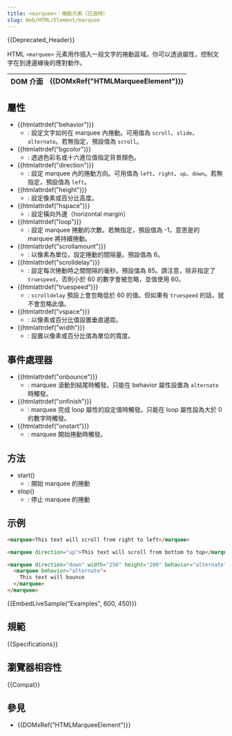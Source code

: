 ```yaml
---
title: <marquee>：捲動元素（已過時）
slug: Web/HTML/Element/marquee
---
```


{{Deprecated_Header}}

HTML `<marquee>` 元素用作插入一段文字的捲動區域。你可以透過屬性，控制文字在到達邊緣後的應對動作。

| DOM 介面 | {{DOMxRef("HTMLMarqueeElement")}} |
| -------- | -------------------------------------------- |

## 屬性

- {{htmlattrdef("behavior")}}
  - : 設定文字如何在 marquee 內捲動。可用值為 `scroll`、`slide`、`alternate`。若無指定，預設值為 `scroll`。
- {{htmlattrdef("bgcolor")}}
  - : 透過色彩名或十六進位值指定背景顏色。
- {{htmlattrdef("direction")}}
  - : 設定 marquee 內的捲動方向。可用值為 `left`、`right`、`up`、`down`。若無指定，預設值為 `left`。
- {{htmlattrdef("height")}}
  - : 設定像素或百分比高度。
- {{htmlattrdef("hspace")}}
  - : 設定橫向外邊（horizontal margin）
- {{htmlattrdef("loop")}}
  - : 設定 marquee 捲動的次數。若無指定，預設值為 -1，意思是的 marquee 將持續捲動。
- {{htmlattrdef("scrollamount")}}
  - : 以像素為單位，設定捲動的間隔量。預設值為 6。
- {{htmlattrdef("scrolldelay")}}
  - : 設定每次捲動時之間間隔的毫秒。預設值為 85。請注意，除非指定了 `truespeed`，否則小於 60 的數字會被忽略，並值使用 60。
- {{htmlattrdef("truespeed")}}
  - : `scrolldelay` 預設上會忽略低於 60 的值。但如果有 `truespeed` 的話，就不會忽略此值。
- {{htmlattrdef("vspace")}}
  - : 以像素或百分比值設置垂直邊距。
- {{htmlattrdef("width")}}
  - : 設置以像素或百分比值為單位的寬度。

## 事件處理器

- {{htmlattrdef("onbounce")}}
  - : marquee 滾動到結尾時觸發。只能在 behavior 屬性設置為 `alternate` 時觸發。
- {{htmlattrdef("onfinish")}}
  - : marquee 完成 loop 屬性的設定值時觸發。只能在 loop 屬性設為大於 0 的數字時觸發。
- {{htmlattrdef("onstart")}}
  - : marquee 開始捲動時觸發。

## 方法

- start()
  - : 開始 marquee 的捲動
- stop()
  - : 停止 marquee 的捲動

## 示例

```html
<marquee>This text will scroll from right to left</marquee>

<marquee direction="up">This text will scroll from bottom to top</marquee>

<marquee direction="down" width="250" height="200" behavior="alternate" style="border:solid">
  <marquee behavior="alternate">
    This text will bounce
  </marquee>
</marquee>
```

{{EmbedLiveSample("Examples", 600, 450)}}

## 規範

{{Specifications}}

## 瀏覽器相容性

{{Compat}}

## 參見

- {{DOMxRef("HTMLMarqueeElement")}}
